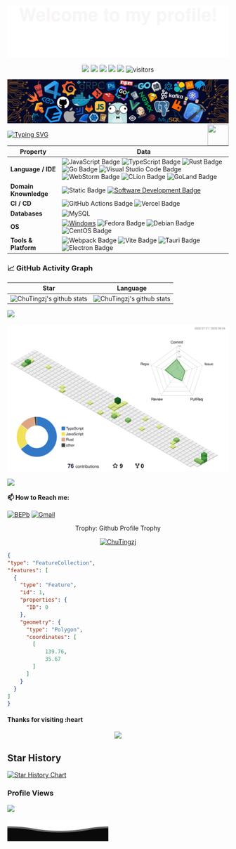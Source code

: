 ![](assets/Bottom_up.svg)

<!--   my-icons -->
<p align="center">
    <a href="https://github.com/ChuTingzj/ChuTingzj"><img src="https://img.shields.io/badge/status-updating-brightgreen.svg"></a>
    <a href="https://github.com/microsoft/TypeScript"><img src="https://img.shields.io/badge/-typescript-black?logo=typescript"></a>
    <a href="https://github.com/ChuTingzj/ChuTingzj/graphs/contributors"><img src="https://img.shields.io/github/contributors/ChuTingzj/ChuTingzj?color=blue"></a>
    <a href="https://github.com/ChuTingzj/ChuTingzj"><img src="https://img.shields.io/github/stars/ChuTingzj/ChuTingzj.svg?logo=github"></a>
    <a href="https://github.com/ChuTingzj/ChuTingzj/network/members"><img src="https://img.shields.io/github/forks/ChuTingzj/ChuTingzj.svg?color=blue&logo=github"></a>
    <img src="https://visitor-badge.laobi.icu/badge?page_id=ChuTingzj.ChuTingzj" alt="visitors"/>
</p>

<!--   my-header-img -->
![](./src/header_.png)
<a href="https://www.python.org/"><img src="https://upload.wikimedia.org/wikipedia/commons/3/3b/Javascript_Logo.png" align="right" height="48" width="48" ></a>

<!--   my-ticker -->
[![Typing SVG](https://readme-typing-svg.herokuapp.com?color=%2336BCF7&center=true&vCenter=true&width=600&lines=Hi+there+👋,+I+am+Zhang+Jing;+Welcome+to+My+Profile!;Over+4+years+of+programming+experience;Always+learning+new+things+;FrontEnd+Vue+React+Solid+Sevelte;BackEnd+Rust+Docker+Nodejs)](https://git.io/typing-svg)

<!--   my-kaggle     
### My achievements on [kaggle](https://www.kaggle.com/andrej0marinchenko):

![competition_light](https://road-to-kaggle-grandmaster.vercel.app/api/badges/andrej0marinchenko/competition/light)
![dataset](https://road-to-kaggle-grandmaster.vercel.app/api/badges/andrej0marinchenko/dataset/light)
![notebook](https://road-to-kaggle-grandmaster.vercel.app/api/badges/andrej0marinchenko/notebook/light)
![discussion](https://road-to-kaggle-grandmaster.vercel.app/api/badges/andrej0marinchenko/discussion/light)
-->

<!--   my-skils -->

| Property                                        | Data                                                                                                                                                                                                                                                                                                                                                                                                                                                                                                                                                                                                                                                                                                                                                                                                                                                                                                                                                                                                                                                                                                                                                                                                                                                                                                                                                                                                                                                                                                                                                                                                                                                                                                                                                                                                            |
|-------------------------------------------------|-----------------------------------------------------------------------------------------------------------------------------------------------------------------------------------------------------------------------------------------------------------------------------------------------------------------------------------------------------------------------------------------------------------------------------------------------------------------------------------------------------------------------------------------------------------------------------------------------------------------------------------------------------------------------------------------------------------------------------------------------------------------------------------------------------------------------------------------------------------------------------------------------------------------------------------------------------------------------------------------------------------------------------------------------------------------------------------------------------------------------------------------------------------------------------------------------------------------------------------------------------------------------------------------------------------------------------------------------------------------------------------------------------------------------------------------------------------------------------------------------------------------------------------------------------------------------------------------------------------------------------------------------------------------------------------------------------------------------------------------------------------------------------------------------------------------|
| **Language / IDE**                              | ![JavaScript Badge](https://img.shields.io/badge/JavaScript-F7DF1E?logo=javascript&logoColor=000&style=flat) ![TypeScript Badge](https://img.shields.io/badge/TypeScript-3178C6?logo=typescript&logoColor=fff&style=flat) ![Rust Badge](https://img.shields.io/badge/Rust-000?logo=rust&logoColor=fff&style=flat) ![Go Badge](https://img.shields.io/badge/Go-00ADD8?logo=go&logoColor=fff&style=flat) ![Visual Studio Code Badge](https://img.shields.io/badge/Visual%20Studio%20Code-007ACC?logo=visualstudiocode&logoColor=fff&style=flat) ![WebStorm Badge](https://img.shields.io/badge/-WebStorm-3776AB?style=flat&logo=WebStorm&logoColor=white) ![CLion Badge](https://img.shields.io/badge/CLion-000?logo=clion&logoColor=fff&style=flat) ![GoLand Badge](https://img.shields.io/badge/GoLand-000?logo=goland&logoColor=fff&style=flat)                                                                                                                                                                                                                                                                                                                                                                                                                                                                                                                                                                                                                                                                                                                                                                                                                                                                                                                                                                                                                                                                                                                                                                                                                                                                                                                                                                                                                                                                                               |
| **Domain Knownledge**                           | ![Static Badge](https://img.shields.io/badge/Front_End-yellow)  [![Software Development Badge](https://img.shields.io/badge/-Software%20Development-FF6600?style=flat&logoColor=white)](https://github.com/search?q=user%3ABEPb&type=Repositories)                                                                                                                                                                                                                                                                                                                                                                                                                                                                                                                                                                                                                                                                                                                                                                                                                                                                                                                                                                                                                                                                                      |
| **CI / CD**                                     | ![GitHub Actions Badge](https://img.shields.io/badge/GitHub%20Actions-2088FF?logo=githubactions&logoColor=fff&style=flat) ![Vercel Badge](https://img.shields.io/badge/Vercel-000?logo=vercel&logoColor=fff&style=flat)                                                                                                                                                                                                                                                                                                                                                                                                                                                                                                                                                                                                                                                                                                                                                                                                                                                                                                                                                                                                                                                                                                                                                                                                                                                                                                                                                                                       |
| **Databases**                                   | <img alt="MySQL" src="https://camo.githubusercontent.com/e863bc79abf7a53150665ce9eb1a93f4fb6183af46bc3fb345ee5562736eb23c/68747470733a2f2f696d672e736869656c64732e696f2f62616467652f4d7953514c2d2532333030662e7376673f6c6f676f3d6d7973716c266c6f676f436f6c6f723d7768697465" data-canonical-src="https://img.shields.io/badge/MySQL-%2300f.svg?logo=mysql&amp;logoColor=white" style="max-width: 100%;">                                                                                                                                                                                                                                                                                                                                                                                                                                                                                                                                                                                                                                                                                                                                                                                                                                                                                                                                              |
| **OS**                                          | <a target="_blank" rel="noopener noreferrer" href="https://camo.githubusercontent.com/b44114213a5a462903bd69611bb6846f1dc41fe6f3230bd37c67c3d4eb65f08c/68747470733a2f2f696d672e736869656c64732e696f2f62616467652f2d57696e646f77732d626c61636b3f7374796c653d666c61742d737175617265266c6f676f3d77696e646f7773266c6f676f436f6c6f723d626c7565"><img src="https://camo.githubusercontent.com/b44114213a5a462903bd69611bb6846f1dc41fe6f3230bd37c67c3d4eb65f08c/68747470733a2f2f696d672e736869656c64732e696f2f62616467652f2d57696e646f77732d626c61636b3f7374796c653d666c61742d737175617265266c6f676f3d77696e646f7773266c6f676f436f6c6f723d626c7565" alt="Windows" data-canonical-src="https://img.shields.io/badge/-Windows-black?style=flat-square&amp;logo=windows&amp;logoColor=blue" style="max-width: 100%;"></a> ![Fedora Badge](https://img.shields.io/badge/Fedora-51A2DA?logo=fedora&logoColor=fff&style=flat) ![Debian Badge](https://img.shields.io/badge/Debian-A81D33?logo=debian&logoColor=fff&style=flat) ![CentOS Badge](https://img.shields.io/badge/CentOS-262577?logo=centos&logoColor=fff&style=flat)                                                                                                                                                                                                                                                                          |
| **Tools & Platform**                            | ![Webpack Badge](https://img.shields.io/badge/Webpack-8DD6F9?logo=webpack&logoColor=000&style=flat) ![Vite Badge](https://img.shields.io/badge/Vite-646CFF?logo=vite&logoColor=fff&style=flat) ![Tauri Badge](https://img.shields.io/badge/Tauri-FFC131?logo=tauri&logoColor=000&style=flat) ![Electron Badge](https://img.shields.io/badge/Electron-47848F?logo=electron&logoColor=fff&style=flat)

<!--   GitHub stats graph -->
### 📈 GitHub Activity Graph

| Star                                                                                                                                       | Language                                                                                                                         |
|-----------------------------------------------------------------------------------------------------------------------------------------|---------------------------------------------------------------------------------------------------------------------------|
| ![ChuTingzj's github stats](https://github-readme-stats.vercel.app/api?username=ChuTingzj&show_icons=true&theme=radical&include_all_commits=true) | ![ChuTingzj's github stats](https://github-readme-stats.vercel.app/api/top-langs/?username=ChuTingzj&theme=radical&layout=compact) |

<img src="https://github-readme-streak-stats.herokuapp.com/?user=ChuTingzj"></img>

<!--   profile-green-animate -->
![](./profile-3d-contrib/profile-green-animate.svg)

<!--  2d history skills -->
<img src="https://cr-skills-chart-widget.azurewebsites.net/api/api?username=ChuTingzj" width="auto"></img>

**📫 How to Reach me:**
<p align="left">
<a href="https://instagram.com/zhangjing1024798?igshid=ZDc4ODBmNjlmNQ==" target="blank"><img align="center" src="https://raw.githubusercontent.com/BEPb/BEPb/master/assets/linkedin.svg" alt="BEPb" height="30" width="30" /></a>
<a href="mailto:andrej.zhangjing1024798@gmail.com" target="blank"><img align="center" src="https://raw.githubusercontent.com/BEPb/BEPb/master/assets/gmail.svg" alt="Gmail" height="30" width="30" /></a>
</p>

<div align="center">
<summary>Trophy: Github Profile Trophy</summary>
</div>

<p align="center">
<a href="https://github.com/ryo-ma/github-profile-trophy"><img src="https://github-profile-trophy.vercel.app/?username=ChuTingzj" alt="ChuTingzj" /></a>
</p>

 ```geojson
{
 "type": "FeatureCollection",
 "features": [
   {
     "type": "Feature",
     "id": 1,
     "properties": {
       "ID": 0
     },
     "geometry": {
       "type": "Polygon",
       "coordinates": [
         [
             139.76,
             35.67
         ]
       ]
     }
   }
 ]
}
```

#### Thanks for visiting :heart

<p align="center">
<img src="https://profile-counter.glitch.me/ChuTingzj/count.svg">  

## Star History

[![Star History Chart](https://api.star-history.com/svg?repos=ChuTingzj/GD-FE&type=Date)](https://star-history.com/#ChuTingzj/GD-FE&Date)

### Profile Views

![](https://count.getloli.com/get/@ChuTingzj.github.readme)
</br>

</p>

![](assets/Bottom_down.svg)
